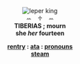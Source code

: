 <div align='center'> 
 <img src='https://files.catbox.moe/tm3n7i.gif' title='leper king'

   <br>ꕀ⠀ ♱⠀ ꕀ<br>
<b>TIBERIAS ; mourn <br>
   she <i> her</i>  <b>fourteen</b>

 
 <a href="https://rentry.co/artoriasdotcom">rentry</a> : <a href="https://mourn.atabook.org">ata</a> : <a href="https://en.pronouns.page/@wolfknight">pronouns</a>
<br><a href="https://steamcommunity.com/profiles/76561199478007567/">steam</a><br>


